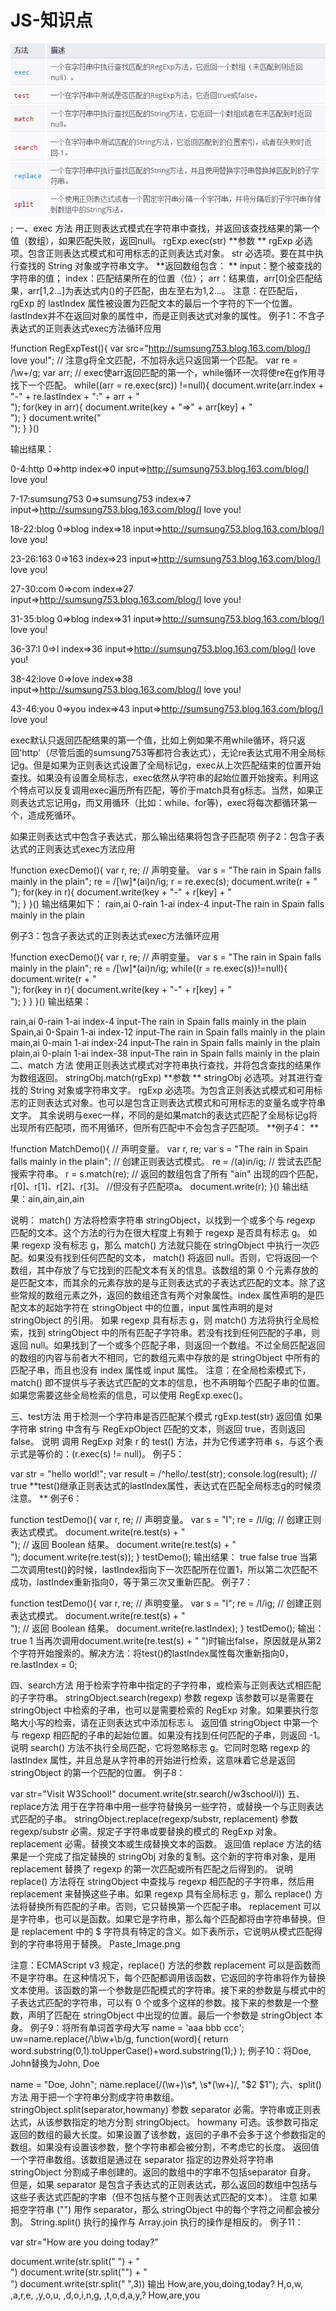 # JS-知识点
![image](https://github.com/gmin1ing/JS-/blob/pic/201709191131.png);
一、exec 方法
用正则表达式模式在字符串中查找，并返回该查找结果的第一个值（数组），如果匹配失败，返回null。
rgExp.exec(str)
**参数 **
rgExp
必选项。包含正则表达式模式和可用标志的正则表达式对象。
str
必选项。要在其中执行查找的 String 对象或字符串文字。
**返回数组包含： **
input：整个被查找的字符串的值；
index：匹配结果所在的位置（位）；
arr：结果值，arr[0]全匹配结果，arr[1,2...]为表达式内()的子匹配，由左至右为1,2...。
注意：在匹配后，rgExp 的 lastIndex 属性被设置为匹配文本的最后一个字符的下一个位置。lastIndex并不在返回对象的属性中，而是正则表达式对象的属性。
例子1：不含子表达式的正则表达式exec方法循环应用

!function RegExpTest(){ 
    var src="http://sumsung753.blog.163.com/blog/I love you!"; 
    // 注意g将全文匹配，不加将永远只返回第一个匹配。 
    var re = /\w+/g; 
    var arr; 
    // exec使arr返回匹配的第一个，while循环一次将使re在g作用寻找下一个匹配。 
    while((arr = re.exec(src)) !=null){ 
        document.write(arr.index + "-" + re.lastIndex + ":" + arr + "<br/>"); 
        for(key in arr){ 
            document.write(key + "=>" + arr[key] + "<br/>"); 
        } 
        document.write("<br/>"); 
    } 
}()

输出结果：

0-4:http
0=>http
index=>0
input=>http://sumsung753.blog.163.com/blog/I love you!

7-17:sumsung753
0=>sumsung753
index=>7
input=>http://sumsung753.blog.163.com/blog/I love you!

18-22:blog
0=>blog
index=>18
input=>http://sumsung753.blog.163.com/blog/I love you!

23-26:163
0=>163
index=>23
input=>http://sumsung753.blog.163.com/blog/I love you!

27-30:com
0=>com
index=>27
input=>http://sumsung753.blog.163.com/blog/I love you!

31-35:blog
0=>blog
index=>31
input=>http://sumsung753.blog.163.com/blog/I love you!

36-37:I
0=>I
index=>36
input=>http://sumsung753.blog.163.com/blog/I love you!

38-42:love
0=>love
index=>38
input=>http://sumsung753.blog.163.com/blog/I love you!

43-46:you
0=>you
index=>43
input=>http://sumsung753.blog.163.com/blog/I love you!

exec默认只返回匹配结果的第一个值，比如上例如果不用while循环，将只返回'http'（尽管后面的sumsung753等都符合表达式），无论re表达式用不用全局标记g。但是如果为正则表达式设置了全局标记g，exec从上次匹配结束的位置开始查找。如果没有设置全局标志，exec依然从字符串的起始位置开始搜索。利用这个特点可以反复调用exec遍历所有匹配，等价于match具有g标志。当然，如果正则表达式忘记用g，而又用循环（比如：while、for等)，exec将每次都循环第一个，造成死循环。

如果正则表达式中包含子表达式，那么输出结果将包含子匹配项
例子2：包含子表达式的正则表达式exec方法应用

!function execDemo(){ 
    var r, re; // 声明变量。 
    var s = "The rain in Spain falls mainly in the plain"; 
    re = /[\w]*(ai)n/ig; 
    r = re.exec(s); 
    document.write(r + "<br/>");
    for(key in r){ 
        document.write(key + "-" + r[key] + "<br/>"); 
    } 
}() 
输出结果如下：
rain,ai
0-rain
1-ai
index-4
input-The rain in Spain falls mainly in the plain

例子3：包含子表达式的正则表达式exec方法循环应用

!function execDemo(){ 
    var r, re; // 声明变量。 
    var s = "The rain in Spain falls mainly in the plain"; 
    re = /[\w]*(ai)n/ig; 
    while((r = re.exec(s))!=null){
        document.write(r + "<br/>"); 
        for(key in r){ 
            document.write(key + "-" + r[key] + "<br/>"); 
        } 
    }
}() 
输出结果：

rain,ai
0-rain
1-ai
index-4
input-The rain in Spain falls mainly in the plain
Spain,ai
0-Spain
1-ai
index-12
input-The rain in Spain falls mainly in the plain
main,ai
0-main
1-ai
index-24
input-The rain in Spain falls mainly in the plain
plain,ai
0-plain
1-ai
index-38
input-The rain in Spain falls mainly in the plain
二、match 方法
使用正则表达式模式对字符串执行查找，并将包含查找的结果作为数组返回。
stringObj.match(rgExp)
**参数 **
stringObj
必选项。对其进行查找的 String 对象或字符串文字。
rgExp
必选项。为包含正则表达式模式和可用标志的正则表达式对象。也可以是包含正则表达式模式和可用标志的变量名或字符串文字。
其余说明与exec一样，不同的是如果match的表达式匹配了全局标记g将出现所有匹配项，而不用循环，但所有匹配中不会包含子匹配项。
**例子4： **

!function MatchDemo(){
    // 声明变量。
    var r, re; 
    var s = "The rain in Spain falls mainly in the plain";
    // 创建正则表达式模式。
    re = /(a)in/ig; 
    // 尝试去匹配搜索字符串。
    r = s.match(re); 
    // 返回的数组包含了所有 "ain" 出现的四个匹配，r[0]、r[1]、r[2]、r[3]。
    //但没有子匹配项a。
    document.write(r); 
}()
输出结果：ain,ain,ain,ain

说明：
match() 方法将检索字符串 stringObject，以找到一个或多个与 regexp 匹配的文本。这个方法的行为在很大程度上有赖于 regexp 是否具有标志 g。
如果 regexp 没有标志 g，那么 match() 方法就只能在 stringObject 中执行一次匹配。如果没有找到任何匹配的文本， match() 将返回 null。否则，它将返回一个数组，其中存放了与它找到的匹配文本有关的信息。该数组的第 0 个元素存放的是匹配文本，而其余的元素存放的是与正则表达式的子表达式匹配的文本。除了这些常规的数组元素之外，返回的数组还含有两个对象属性。index 属性声明的是匹配文本的起始字符在 stringObject 中的位置，input 属性声明的是对 stringObject 的引用。
如果 regexp 具有标志 g，则 match() 方法将执行全局检索，找到 stringObject 中的所有匹配子字符串。若没有找到任何匹配的子串，则返回 null。如果找到了一个或多个匹配子串，则返回一个数组。不过全局匹配返回的数组的内容与前者大不相同，它的数组元素中存放的是 stringObject 中所有的匹配子串，而且也没有 index 属性或 input 属性。
注意：在全局检索模式下，match() 即不提供与子表达式匹配的文本的信息，也不声明每个匹配子串的位置。如果您需要这些全局检索的信息，可以使用 RegExp.exec()。

三、test方法
用于检测一个字符串是否匹配某个模式
rgExp.test(str)
返回值
如果字符串 string 中含有与 RegExpObject 匹配的文本，则返回 true，否则返回 false。
说明
调用 RegExp 对象 r 的 test() 方法，并为它传递字符串 s，与这个表示式是等价的：(r.exec(s) != null)。
例子5：

var str = "hello world!";
var result = /^hello/.test(str);
console.log(result); // true
**test()继承正则表达式的lastIndex属性，表达式在匹配全局标志g的时候须注意。 **
例子6：

function testDemo(){ 
    var r, re; // 声明变量。 
    var s = "I"; 
    re = /I/ig; // 创建正则表达式模式。 
    document.write(re.test(s) + "<br/>"); // 返回 Boolean 结果。 
    document.write(re.test(s) + "<br/>"); 
    document.write(re.test(s)); 
} 
testDemo(); 
输出结果：
true
false
true
当第二次调用test()的时候，lastIndex指向下一次匹配所在位置1，所以第二次匹配不成功，lastIndex重新指向0，等于第三次又重新匹配。
例子7：

function testDemo(){ 
    var r, re; // 声明变量。 
    var s = "I"; 
    re = /I/ig; // 创建正则表达式模式。 
    document.write(re.test(s) + "<br/>"); // 返回 Boolean 结果。 
    document.write(re.lastIndex); 
} 
testDemo(); 
输出：
true
1
当再次调用document.write(re.test(s) + "
")时输出false，原因就是从第2个字符开始搜索的。解决方法：将test()的lastIndex属性每次重新指向0，re.lastIndex = 0;

四、search方法
用于检索字符串中指定的子字符串，或检索与正则表达式相匹配的子字符串。
stringObject.search(regexp)
参数
regexp
该参数可以是需要在 stringObject 中检索的子串，也可以是需要检索的 RegExp 对象。如果要执行忽略大小写的检索，请在正则表达式中添加标志 i。
返回值
stringObject 中第一个与 regexp 相匹配的子串的起始位置。如果没有找到任何匹配的子串，则返回 -1。
说明
search() 方法不执行全局匹配，它将忽略标志 g。它同时忽略 regexp 的 lastIndex 属性，并且总是从字符串的开始进行检索，这意味着它总是返回 stringObject 的第一个匹配的位置。
例子8：

var str="Visit W3School!"
document.write(str.search(/w3school/i))
五、replace方法
用于在字符串中用一些字符替换另一些字符，或替换一个与正则表达式匹配的子串。
stringObject.replace(regexp/substr, replacement)
参数
regexp/substr
必需。规定子字符串或要替换的模式的 RegExp 对象。
replacement
必需。替换文本或生成替换文本的函数。
返回值
replace 方法的结果是一个完成了指定替换的 stringObj 对象的复制。这个新的字符串对象，是用 replacement 替换了 regexp 的第一次匹配或所有匹配之后得到的。
说明
replace() 方法将在 stringObject 中查找与 regexp 相匹配的子字符串，然后用 replacement 来替换这些子串。如果 regexp 具有全局标志 g，那么 replace() 方法将替换所有匹配的子串。否则，它只替换第一个匹配子串。
replacement 可以是字符串，也可以是函数。如果它是字符串，那么每个匹配都将由字符串替换。但是 replacement 中的 $ 字符具有特定的含义。如下表所示，它说明从模式匹配得到的字符串将用于替换。
Paste_Image.png

注意：ECMAScript v3 规定，replace() 方法的参数 replacement 可以是函数而不是字符串。在这种情况下，每个匹配都调用该函数，它返回的字符串将作为替换文本使用。该函数的第一个参数是匹配模式的字符串。接下来的参数是与模式中的子表达式匹配的字符串，可以有 0 个或多个这样的参数。接下来的参数是一个整数，声明了匹配在 stringObject 中出现的位置。最后一个参数是 stringObject 本身。
例子9：将所有单词首字母大写
name = 'aaa bbb ccc';
uw=name.replace(/\b\w+\b/g, function(word){
  return word.substring(0,1).toUpperCase()+word.substring(1);}
);
例子10：将Doe, John替换为John, Doe

name = "Doe, John";
name.replace(/(\w+)\s*, \s*(\w+)/, "$2 $1");
六、split() 方法
用于把一个字符串分割成字符串数组。
stringObject.split(separator,howmany)
参数
separator
必需。字符串或正则表达式，从该参数指定的地方分割 stringObject。
howmany
可选。该参数可指定返回的数组的最大长度。如果设置了该参数，返回的子串不会多于这个参数指定的数组。如果没有设置该参数，整个字符串都会被分割，不考虑它的长度。
返回值
一个字符串数组。该数组是通过在 separator 指定的边界处将字符串 stringObject 分割成子串创建的。返回的数组中的字串不包括separator 自身。
但是，如果 separator 是包含子表达式的正则表达式，那么返回的数组中包括与这些子表达式匹配的字串（但不包括与整个正则表达式匹配的文本）。
注意
如果把空字符串 ("") 用作 separator，那么 stringObject 中的每个字符之间都会被分割。
String.split() 执行的操作与 Array.join 执行的操作是相反的。
例子11：

var str="How are you doing today?"

document.write(str.split(" ") + "<br />")
document.write(str.split("") + "<br />")
document.write(str.split(" ",3))
输出
How,are,you,doing,today?
H,o,w, ,a,r,e, ,y,o,u, ,d,o,i,n,g, ,t,o,d,a,y,?
How,are,you


